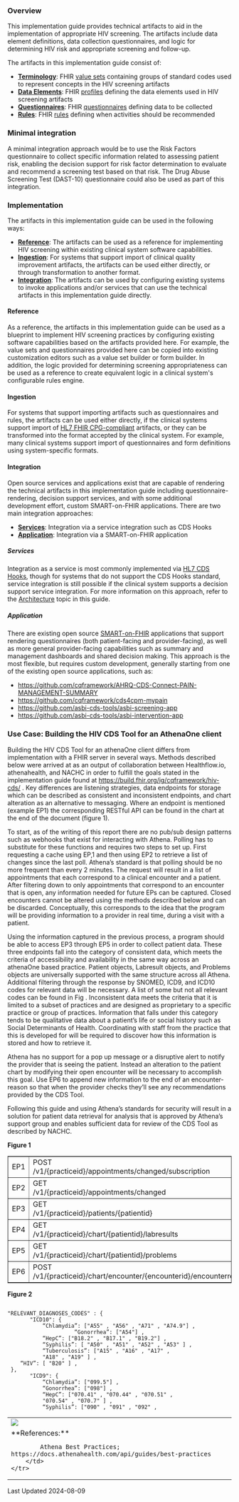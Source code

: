 ### Overview

This implementation guide provides technical artifacts to aid in the implementation of appropriate HIV screening. The artifacts include data element definitions, data collection questionnaires, and logic for determining HIV risk and appropriate screening and follow-up.

The artifacts in this implementation guide consist of:

* **[Terminology](#terminology)**: FHIR [value sets](http://hl7.org/fhir/valueset.html) containing groups of standard codes used to represent concepts in the HIV screening artifacts
* **[Data Elements](#data-elements)**: FHIR [profiles](http://hl7.org/fhir/profiling.html) defining the data elements used in HIV screening artifacts
* **[Questionnaires](#questionnaires)**: FHIR [questionnaires](http://hl7.org/fhir/questionnaire.html) defining data to be collected
* **[Rules](#rules)**: FHIR [rules](https://hl7.org/fhir/clinicalreasoning-knowledge-artifact-representation.html#event-condition-action-rule) defining when activities should be recommended

### Minimal integration

A minimal integration approach would be to use the Risk Factors questionnaire to collect specific information related to assessing patient risk, enabling the decision support for risk factor determination to evaluate and recommend a screening test based on that risk. The Drug Abuse Screening Test (DAST-10) questionnaire could also be used as part of this integration.

### Implementation

The artifacts in this implementation guide can be used in the following ways:

* **[Reference](#reference)**: The artifacts can be used as a reference for implementing HIV screening within existing clinical system software capabilities.
* **[Ingestion](#ingestion)**: For systems that support import of clinical quality improvement artifacts, the artifacts can be used either directly, or through transformation to another format.
* **[Integration](#integration)**: The artifacts can be used by configuring existing systems to invoke applications and/or services that can use the technical artifacts in this implementation guide directly.

#### Reference

As a reference, the artifacts in this implementation guide can be used as a blueprint to implement HIV screening practices by configuring existing software capabilities based on the artifacts provided here. For example, the value sets and questionnaires provided here can be copied into existing customization editors such as a value set builder or form builder. In addition, the logic provided for determining screening appropriateness can be used as a reference to create equivalent logic in a clinical system's configurable rules engine.

#### Ingestion

For systems that support importing artifacts such as questionnaires and rules, the artifacts can be used either directly, if the clinical systems support import of [HL7 FHIR CPG-compliant](https://hl7.org/fhir/uv/cpg) artifacts, or they can be transformed into the format accepted by the clinical system. For example, many clinical systems support import of questionnaires and form definitions using system-specific formats.

#### Integration

Open source services and applications exist that are capable of rendering the technical artifacts in this implementation guide including questionnaire-rendering, decision support services, and with some additional development effort, custom SMART-on-FHIR applications. There are two main integration approaches:

* **[Services](#services)**: Integration via a service integration such as CDS Hooks
* **[Application](#application)**: Integration via a SMART-on-FHIR application

##### Services

Integration as a service is most commonly implemented via [HL7 CDS Hooks](https://cds-hooks.hl7.org), though for systems that do not support the CDS Hooks standard, service integration is still possible if the clinical system supports a decision support service integration. For more information on this approach, refer to the [Architecture](architecture.html) topic in this guide.

##### Application

There are existing open source [SMART-on-FHIR](https://www.hl7.org/fhir/smart-app-launch/) applications that support rendering questionnaires (both patient-facing and provider-facing), as well as more general provider-facing capabilities such as summary and management dashboards and shared decision making. This approach is the most flexible, but requires custom development, generally starting from one of the existing open source applications, such as:

* https://github.com/cqframework/AHRQ-CDS-Connect-PAIN-MANAGEMENT-SUMMARY
* https://github.com/cqframework/cds4cpm-mypain
* https://github.com/asbi-cds-tools/asbi-screening-app
* https://github.com/asbi-cds-tools/asbi-intervention-app

### Use Case: Building the HIV CDS Tool for an AthenaOne client 

Building the HIV CDS Tool for an athenaOne client differs from implementation with a FHIR server in several ways. Methods described below were arrived at as an output of collaboration between Healthflow.io, athenahealth, and NACHC in order to fulfill the goals stated in the implementation guide found at https://build.fhir.org/ig/cqframework/hiv-cds/ . Key differences are listening strategies, data endpoints for storage which can be described as consistent and inconsistent endpoints, and chart alteration as an alternative to messaging. Where an endpoint is mentioned (example EP1) the corresponding RESTful API can be found in the chart at the end of the document (figure 1).

To start, as of the writing of this report there are no pub/sub design patterns such as webhooks that exist for interacting with Athena. Polling has to substitute for these functions and requires two steps to set up. First requesting a cache using EP,1 and then using EP2 to retrieve a list of changes since the last poll. Athena’s standard is that polling should be no more frequent than every 2 minutes. The request will result in a list of appointments that each correspond to a clinical encounter and a patient. After filtering down to only appointments that correspond to an encounter that is open, any information needed for future EPs can be captured. Closed encounters cannot be altered using the methods described below and can be discarded. Conceptually, this corresponds to the idea that the program will be providing information to a provider in real time, during a visit with a patient. 

Using the information captured in the previous process, a program should be able to access EP3 through EP5 in order to collect patient data. These three endpoints fall into the category of consistent data, which meets the criteria of accessibility and availability in the same way across an athenaOne based practice. Patient objects, Labresult objects, and Problems objects are universally supported with the same structure across all Athena. Additional filtering through the response by SNOMED, ICD9, and ICD10 codes for relevant data will be necessary. A list of some but not all relevant codes can be found in Fig . Inconsistent data meets the criteria that it is limited to a subset of practices and are designed as proprietary to a specific practice or group of practices. Information that falls under this category tends to be qualitative data about a patient’s life or social history such as Social Determinants of Health. Coordinating with staff from the practice that this is developed for will be required to discover how this information is stored and how to retrieve it.

Athena has no support for a pop up message or a disruptive alert to notify the provider that is seeing the patient. Instead an alteration to the patient chart by modifying their open encounter will be necessary to accomplish this goal. Use EP6 to append new information to the end of an encounter-reason so that when the provider checks they’ll see any recommendations provided by the CDS Tool.

Following this guide and using Athena’s standards for security will result in a solution for patient data retrieval for analysis that is approved by Athena’s support group and enables sufficient data for review of the CDS Tool as described by NACHC.

**Figure 1**
<table border="1">
	<tr>
		<td>
			EP1
		</td>
		<td>
			POST<br/>
			/v1/{practiceid}/appointments/changed/subscription
		</td>
	</tr>
	<tr>
		<td>
			EP2
		</td>
		<td>
			GET<br/>
			/v1/{practiceid}/appointments/changed
		</td>
	</tr>
	<tr>		
		<td>
			EP3
		</td>
		<td>
			GET<br/>
			/v1/{practiceid}/patients/{patientid}
		</td>
	</tr>
	<tr>
		<td>
			EP4
		</td>
		<td>
			 GET<br/>
			/v1/{practiceid}/chart/{patientid}/labresults
		</td>
	</tr>
	<tr>
		<td>
			EP5
		</td>
		<td>
			GET<br/>
			/v1/{practiceid}/chart/{patientid}/problems
		</td>
	</tr>
	<tr>
		<td>
			EP6
		</td>
		<td>
			POST<br/>
			/v1/{practiceid}/chart/encounter/{encounterid}/encounterreasonnote
		</td>
	</tr>
</table>


**Figure 2**

```

"RELEVANT_DIAGNOSES_CODES" : {
       "ICD10": {
           “Chlamydia”: ["A55" , "A56" , "A71" , "A74.9"] , 
					 “Gonorrhea”: ["A54"] ,
           “HepC”: ["B18.2" , "B17.1" , "B19.2"] , 
           “Syphilis”: [ "A50" , "A51" , "A52" , "A53" ] ,
           “Tuberculosis”: ["A15" , "A16" , "A17" ,
           "A18" , "A19" ] , 
    “HIV”: [ "B20" ] , 
 },
       "ICD9": {
           “Chlamydia”: ["099.5"] , 
           “Gonorrhea”: ["098"] , 
           “HepC”: ["070.41" , "070.44" , "070.51" ,
           "070.54" , "070.7" ] , 
           “Syphilis”: ["090" , "091" , "092" ,

```

<table border="0">
	<tr>
		<td>
			<img src="{{site.data.info.assets}}athena-one-diagram.jpg" style="max-width: 100%;" />
		</td>
	</tr>
	<tr>
		<td>
			**References:**

			Athena Best Practices; https://docs.athenahealth.com/api/guides/best-practices
		</td>
	</tr>
</table>

Last Updated 2024-08-09


